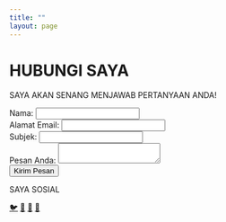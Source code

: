 ```yaml
---
title: ""
layout: page
---
```


<div class="flex flex-col items-center min-h-screen bg-gray-900 text-white py-12 px-4"> 
    <!-- Judul -->
    <h1 class="text-5xl font-bold tracking-wide text-gray-100">HUBUNGI SAYA</h1>
    <p class="text-gray-400 mt-2">SAYA AKAN SENANG MENJAWAB PERTANYAAN ANDA!</p>
    <!-- Formulir -->
    <form class="mt-6 bg-gray-800 p-6 w-full max-w-lg rounded-lg shadow-lg">
        <div class="mb-4">
            <label for="name" class="block text-white mb-1">Nama:</label>
            <input type="text" id="name" name="name" required class="w-full p-3 border rounded bg-gray-700 text-white focus:outline-none focus:ring-2 focus:ring-blue-500">
        </div>
        <div class="mb-4">
            <label for="email" class="block text-white mb-1">Alamat Email:</label>
            <input type="email" id="email" name="email" required class="w-full p-3 border rounded bg-gray-700 text-white focus:outline-none focus:ring-2 focus:ring-blue-500">
        </div>
        <div class="mb-4">
            <label for="subject" class="block text-white mb-1">Subjek:</label>
            <input type="text" id="subject" name="subject" required class="w-full p-3 border rounded bg-gray-700 text-white focus:outline-none focus:ring-2 focus:ring-blue-500">
        </div>
        <div class="mb-4">
            <label for="message" class="block text-white mb-1">Pesan Anda:</label>
            <textarea id="message" name="message" required class="w-full p-3 border rounded bg-gray-700 text-white focus:outline-none focus:ring-2 focus:ring-blue-500"></textarea>
        </div>
        <button type="submit" class="w-full bg-blue-500 text-white p-3 rounded-lg hover:bg-blue-600 transition duration-300">Kirim Pesan</button>
    </form>
    <!-- Bagian Sosial Media -->
    <div class="mt-8">
        <p class="text-gray-400">SAYA SOSIAL</p>
        <div class="flex justify-center space-x-4 mt-2">
            <a href="https://twitter.com/prasetyaadi" class="text-gray-400 text-2xl hover:text-blue-400">🐦</a>
            <a href="https://facebook.com/prasetyaadi" class="text-gray-400 text-2xl hover:text-blue-400">📘</a>
            <a href="https://github.com/adiprasetyo" class="text-gray-400 text-2xl hover:text-blue-400">🐙</a>
            <a href="https://instagram.com/prasetyaadi" class="text-gray-400 text-2xl hover:text-blue-400">📸</a>
        </div>
    </div>
    
</div>